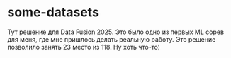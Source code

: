 # some-datasets
Тут решение для Data Fusion 2025. Это было одно из первых ML сорев для меня, где мне пришлось делать реальную работу. Это решение позволило занять 23 место из 118. Ну хоть что-то)
